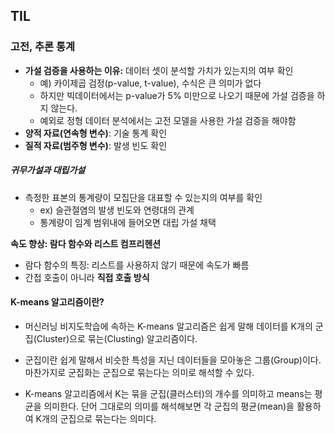 
## **TIL**
### **고전, 추론 통계**
* **가설 검증을 사용하는 이유:** 데이터 셋이 분석할 가치가 있는지의 여부 확인
    * 예) 카이제곱 검정(p-value, t-value), 수식은 큰 의미가 없다
    * 하지만 빅데이터에서는 p-value가 5% 미만으로 나오기 때문에 가설 검증을 하지 않는다.
    * 예외로 정형 데이터 분석에서는 고전 모델을 사용한 가설 검증을 해야함
* **양적 자료(연속형 변수)**: 기술 통계 확인
* **질적 자료(범주형 변수)**: 발생 빈도 확인

##### **귀무가설과 대립가설**
* 측정한 표본의 통계량이 모집단을 대표할 수 있는지의 여부를 확인
    * ex) 슬관절염의 발생 빈도와 연령대의 관계
    * 통계량이 임계 범위내에 들어오면 대립 가설 채택

**속도 향상: 람다 함수와 리스트 컴프리헨션**
* 람다 함수의 특징: 리스트를 사용하지 않기 때문에 속도가 빠름
* 간접 호출이 아니라 **직접 호출 방식**

#### **K-means 알고리즘이란?**
* 머신러닝 비지도학습에 속하는 K-means 알고리즘은 쉽게 말해 데이터를 K개의 군집(Cluster)으로 묶는(Clusting) 알고리즘이다.

* 군집이란 쉽게 말해서 비슷한 특성을 지닌 데이터들을 모아놓은 그룹(Group)이다. 마찬가지로 군집화는 군집으로 묶는다는 의미로 해석할 수 있다.

* K-means 알고리즘에서 K는 묶을 군집(클러스터)의 개수를 의미하고 means는 평균을 의미한다. 단어 그대로의 의미를 해석해보면 각 군집의 평균(mean)을 활용하여 K개의 군집으로 묶는다는 의미다.
